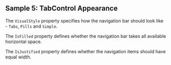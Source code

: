 ## Sample 5: TabControl Appearance

<!-- TODO: EnableAnimation -->
<!-- TODO: IsFilled and IsJustified -->

The `VisualStyle` property specifies how the navigation bar should look like - `Tabs`, `Pills` and `Simple`.

The `IsFilled` property defines whether the navigation bar takes all available horizontal space. 

The `IsJustified` property defines whether the navigation items should have equal width.
